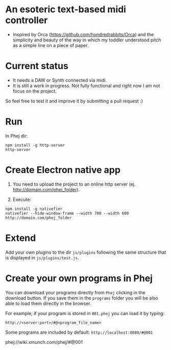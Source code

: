 
# An esoteric text-based midi controller

* Inspired by Orca (https://github.com/hundredrabbits/Orca) and the simplicity and beauty of the way in which my toddler understood pitch as a simple line on a piece of paper.

# Current status

* It needs a DAW or Synth connected via midi.
* It is still a work in progress. Not fully functional and right now I am not focus on the project. 

So feel free to test it and improve it by submitting a pull request :) 

# Run

In Phej dir:

```
npm install -g http-server
http-server
```

# Create Electron native app

1. You need to upload the project to an online http server (ej. http://domain.com/phej_folder).

1. Execute:

```
npm install -g nativefier
nativefier --hide-window-frame --width 700 --width 600 http://domain.com/phej_folder
```

# Extend

Add your own plugins to the dir `js/plugins` following the same structure that is displayed in `js/plugins/test.js`.

# Create your own programs in Phej

You can download your programs directly from `Phej` clicking in the download button.
If you save them in the `programs` folder you will be also able to load them directly in the browser.

For example, if your program is stored in `001.phej` you can load it by typing:

```
http://<server:port>/#@<program_file_name>
```

Some programs are included by default: `http://localhost:8080/#@001`

 phej://wiki.xmunch.com/phej/#@001


